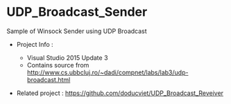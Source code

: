 # UDP_Broadcast_Sender
Sample of Winsock Sender using UDP Broadcast


* Project Info : 
  + Visual Studio 2015 Update 3
  + Contains source from http://www.cs.ubbcluj.ro/~dadi/compnet/labs/lab3/udp-broadcast.html
  
* Related project : https://github.com/doducviet/UDP_Broadcast_Reveiver
